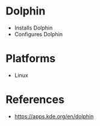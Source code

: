 # Dolphin

- Installs Dolphin
- Configures Dolphin

# Platforms

- Linux

# References

- https://apps.kde.org/en/dolphin
